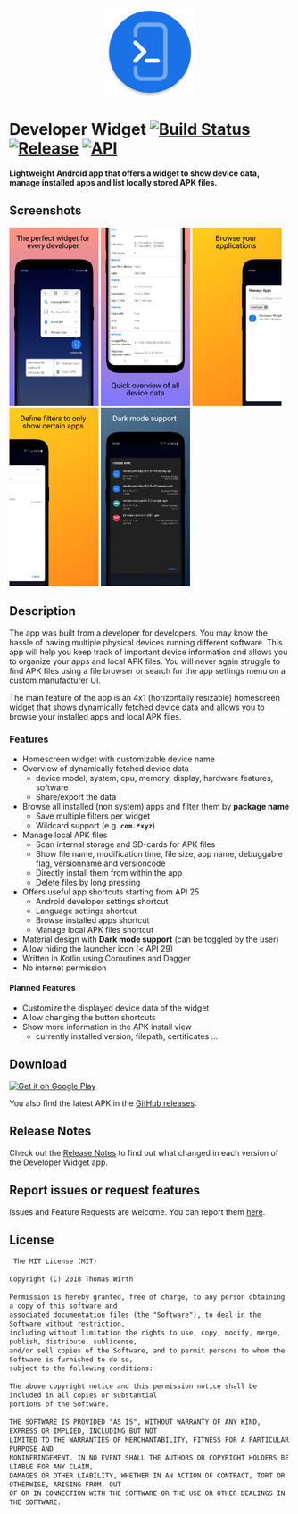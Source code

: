 <p align="center"><a href="#"><img src="https://raw.githubusercontent.com/G00fY2/DeveloperWidget/gh-pages/media/app_icon.png" alt="DeveloperWidget Icon" height="160px"></a></p>

# Developer Widget [![Build Status](https://travis-ci.com/G00fY2/DeveloperWidget.svg?branch=develop)](https://travis-ci.com/G00fY2/DeveloperWidget) [![Release](https://img.shields.io/github/release/G00fY2/DeveloperWidget.svg)](https://github.com/G00fY2/DeveloperWidget/releases) [![API](https://img.shields.io/badge/API-14%2B-green.svg?style=flat)](https://android-arsenal.com/api?level=14)

**Lightweight Android app that offers a widget to show device data, manage installed apps and list locally stored APK files.**

## Screenshots 

[<img src="https://raw.githubusercontent.com/G00fY2/DeveloperWidget/gh-pages/media/store_screenshot_1.png" width=160>](https://raw.githubusercontent.com/G00fY2/DeveloperWidget/gh-pages/media/store_screenshot_1.png)
[<img src="https://raw.githubusercontent.com/G00fY2/DeveloperWidget/gh-pages/media/store_screenshot_2.png" width=160>](https://raw.githubusercontent.com/G00fY2/DeveloperWidget/gh-pages/media/store_screenshot_2.png)
[<img src="https://raw.githubusercontent.com/G00fY2/DeveloperWidget/gh-pages/media/store_screenshot_3.png" width=160>](https://raw.githubusercontent.com/G00fY2/DeveloperWidget/gh-pages/media/store_screenshot_3.png)
[<img src="https://raw.githubusercontent.com/G00fY2/DeveloperWidget/gh-pages/media/store_screenshot_4.png" width=160>](https://raw.githubusercontent.com/G00fY2/DeveloperWidget/gh-pages/media/store_screenshot_4.png)
[<img src="https://raw.githubusercontent.com/G00fY2/DeveloperWidget/gh-pages/media/store_screenshot_5.png" width=160>](https://raw.githubusercontent.com/G00fY2/DeveloperWidget/gh-pages/media/store_screenshot_5.png)

## Description
The app was built from a developer for developers. You may know the hassle of having multiple physical devices running different software. This app will help you keep track of important device information and allows you to organize your apps and local APK files. You will never again struggle to find APK files using a file browser or search for the app settings menu on a custom manufacturer UI.

The main feature of the app is an 4x1 (horizontally resizable) homescreen widget that shows dynamically fetched device data and allows you to browse your installed apps and local APK files.

### Features
* Homescreen widget with customizable device name
* Overview of dynamically fetched device data
  * device model, system, cpu, memory, display, hardware features, software
  * Share/export the data
* Browse all installed (non system) apps and filter them by **package name**
  * Save multiple filters per widget 
  * Wildcard support (e.g. **`com.*xyz`**)
* Manage local APK files
  * Scan internal storage and SD-cards for APK files
  * Show file name, modification time, file size, app name, debuggable flag, versionname and versioncode
  * Directly install them from within the app
  * Delete files by long pressing
* Offers useful app shortcuts starting from API 25
  * Android developer settings shortcut
  * Language settings shortcut
  * Browse installed apps shortcut
  * Manage local APK files shortcut
* Material design with **Dark mode support** (can be toggled by the user)
* Allow hiding the launcher icon (< API 29)
* Written in Kotlin using Coroutines and Dagger
* No internet permission

#### Planned Features
* Customize the displayed device data of the widget
* Allow changing the button shortcuts
* Show more information in the APK install view
  * currently installed version, filepath, certificates ...

## Download
<a href='https://play.google.com/store/apps/details?id=com.g00fy2.developerwidget'><img alt='Get it on Google Play' width='215' src='https://play.google.com/intl/en_us/badges/images/generic/en_badge_web_generic.png'/></a>

You also find the latest APK in the [GitHub releases](https://github.com/G00fY2/DeveloperWidget/releases).

## Release Notes

Check out the [Release Notes](https://github.com/G00fY2/DeveloperWidget/releases) to find out what changed
in each version of the Developer Widget app.

## Report issues or request features
 
 Issues and Feature Requests are welcome. You can report them [here](https://github.com/G00fY2/DeveloperWidget/issues).
 
 ## License
     The MIT License (MIT)

    Copyright (C) 2018 Thomas Wirth

    Permission is hereby granted, free of charge, to any person obtaining a copy of this software and
    associated documentation files (the "Software"), to deal in the Software without restriction,
    including without limitation the rights to use, copy, modify, merge, publish, distribute, sublicense,
    and/or sell copies of the Software, and to permit persons to whom the Software is furnished to do so,
    subject to the following conditions:

    The above copyright notice and this permission notice shall be included in all copies or substantial
    portions of the Software.

    THE SOFTWARE IS PROVIDED "AS IS", WITHOUT WARRANTY OF ANY KIND, EXPRESS OR IMPLIED, INCLUDING BUT NOT
    LIMITED TO THE WARRANTIES OF MERCHANTABILITY, FITNESS FOR A PARTICULAR PURPOSE AND
    NONINFRINGEMENT. IN NO EVENT SHALL THE AUTHORS OR COPYRIGHT HOLDERS BE LIABLE FOR ANY CLAIM,
    DAMAGES OR OTHER LIABILITY, WHETHER IN AN ACTION OF CONTRACT, TORT OR OTHERWISE, ARISING FROM, OUT
    OF OR IN CONNECTION WITH THE SOFTWARE OR THE USE OR OTHER DEALINGS IN THE SOFTWARE.
  
